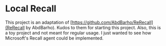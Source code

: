 # Local Recall

This project is an adaptation of [https://github.com/AbdBarho/ReRecall](ReRecall by AbdBarho). Kudos to them for starting this project.
Also, this is a toy project and not meant for regular usage. I just wanted to see how Microsoft's Recall agent could be implemented.
